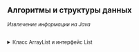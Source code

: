 <small>

## Алгоритмы и структуры данных
###### *Извлечение информации на Java*

<details><summary>Класс ArrayList и интерфейс List</summary>

>Интерфейс *List* применяется для создания простых списков.
>Он определяет, что это должен быть любой класс, реализующий данный интерфейс, который должен обеспечить конкретный набор методов, включая add, get, remove и еще около 20.
>
>Реализации ArrayList и LinkedList предоставляют эти методы, поэтому их можно использовать как взаимозаменяемые. Метод, написанный для работы с List, будет работать с ArrayList, LinkedList или любым другим объектом, который реализует List.
>
>Наиболее часто используемые методы интерфейса List:  
>* **void add(int index, E obj)**: добавляет в список по индексу index объект obj
>* **boolean addAll(int index, Collection<? extends E> col)**: добавляет в список по индексу index все элементы коллекции col. Если в результате добавления список был изменен, то возвращается true, иначе возвращается false
>* **E get(int index)**: возвращает объект из списка по индексу index
>* **int indexOf(Object obj)**: возвращает индекс первого вхождения объекта obj в список. Если объект не найден, то возвращается -1
>* **int lastIndexOf(Object obj)**: возвращает индекс последнего вхождения объекта obj в список. Если объект не найден, то возвращается -1
>* **ListIterator<E> listIterator()**: возвращает объект ListIterator для обхода элементов списка
>* **static <E> List<E> of(элементы)**: создает из набора элементов объект List
>* **E remove(int index)**: удаляет объект из списка по индексу index, возвращая при этом удаленный объект
>* **E set(int index, E obj)**: присваивает значение объекта obj элементу, который находится по индексу index
>* **void sort(Comparator<? super E> comp)**: сортирует список с помощью компаратора comp
>* **List<E> subList(int start, int end)**: получает набор элементов, которые находятся в списке между индексами start и end
>
>*ArrayList* представляет простой список, аналогичный массиву, за исключением, того что количество элементов в нем не фиксировано.  
>Конструкторы *ArrayList*:
>```
>ArrayList(): создает пустой список
>ArrayList(Collection <? extends E> col): создает список, в который добавляются все элементы коллекции col
>ArrayList(int capacity): создает список, который имеет начальную емкость capacity
>```
>мкость в ArrayList представляет размер массива, который будет использоваться для хранения объектов. При добавлении элементов фактически происходит перераспределение памяти - создание нового массива и копирование в него элементов из старого массива. Изначальное задание емкости ArrayList позволяет снизить подобные перераспределения памяти, тем самым повышая производительность.
>[src/InterfaceList/ArrayListDemo - Пример класса ArrayList и его методы](https://github.com/aykononov/JavaCollections/src/InterfaceList/ArrayListDemo.java "Посмотреть пример Java")  
</details>

</small>